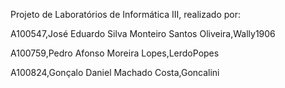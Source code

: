Projeto de Laboratórios de Informática III, realizado por:

A100547,José Eduardo Silva Monteiro Santos Oliveira,Wally1906 

A100759,Pedro Afonso Moreira Lopes,LerdoPopes 

A100824,Gonçalo Daniel Machado Costa,Goncalini
